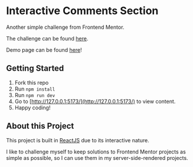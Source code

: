 # Interactive Comments Section

Another simple challenge from Frontend Mentor.

The challenge can be found [here](https://www.frontendmentor.io/challenges/interactive-comments-section-iG1RugEG9).

Demo page can be found [here](https://davina-fem-interactive-comments-section.netlify.app/)!

## Getting Started

1. Fork this repo
2. Run `npm install`
3. Run `npm run dev`
4. Go to [http://127.0.0.1:5173/](http://127.0.0.1:5173/) to view content.
5. Happy coding!

## About this Project

This project is built in [ReactJS](https://reactjs.org/) due to its interactive nature.

I like to challenge myself to keep solutions to Frontend Mentor projects as simple as possible, so I can use them in my server-side-rendered projects.
